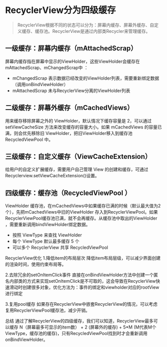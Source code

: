 # RecyclerView分为四级缓存

> RecyclerView根据不同的状态可以分为：屏幕内缓存、屏幕外缓存、自定义缓存、缓存池。RecyclerView是通过内部类Recycler来管理缓存。

## 一级缓存：屏幕内缓存（mAttachedScrap）
屏幕内缓存指在屏幕中显示的ViewHolder，这些ViewHolder会缓存在mAttachedScrap、mChangedScrap中 ：

* mChangedScrap 表示数据已经改变的ViewHolder列表，需要重新绑定数据（调用onBindViewHolder）
* mAttachedScrap 未与RecyclerView分离的ViewHolder列表

## 二级缓存：屏幕外缓存（mCachedViews）
用来缓存移除屏幕之外的 ViewHolder，默认情况下缓存容量是 2，可以通过 setViewCacheSize 方法来改变缓存的容量大小。如果 mCachedViews 的容量已满，则会优先移除旧 ViewHolder，把旧ViewHolder移入到缓存池RecycledViewPool 中。

## 三级缓存：自定义缓存（ViewCacheExtension）
给用户的自定义扩展缓存，需要用户自己管理 View 的创建和缓存，可通过Recyclerview.setViewCacheExtension()设置。

## 四级缓存：缓存池（RecycledViewPool ）
ViewHolder 缓存池，在mCachedViews中如果缓存已满的时候（默认最大值为2个），先把mCachedViews中旧的ViewHolder 存入到RecyclerViewPool。如果RecyclerViewPool缓存池已满，就不会再缓存。从缓存池中取出的ViewHolder ，需要重新调用bindViewHolder绑定数据。

* 按照 ViewType 来查找 ViewHolder
* 每个 ViewType 默认最多缓存 5 个
* 可以多个 RecyclerView 共享 RecycledViewPool

RecyclerView优化
1.降低item的布局层次
降低item布局层级，可以减少界面创建的渲染时间，使用约束布局等。

2.去除冗余的setOnItemClick事件
直接在onBindViewHolder方法中创建一个匿名内部类的方式来实现setOnItemClick是不可取的，这会导致在RecyclerView快速滑动时创建很多对象，优化方法为：事件的绑定和viewholder对应的rootView进行绑定

3.复用pool缓存
如果存在RecyclerView中嵌套RecyclerView的情况，可以考虑复用RecyclerViewPool缓存池，减少开销。

总结
通过了解RecyclerView的四级缓存，我们可以知道，RecyclerView最多可以缓存 N（屏幕最多可显示的item数） + 2 (屏幕外的缓存) + 5*M (M代表M个ViewType，缓存池的缓存)，只有RecycledViewPool找到时才会重新调用 onBindViewHolder。